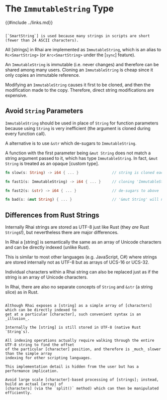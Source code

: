 The `ImmutableString` Type
==========================

{{#include ../links.md}}

~~~admonish question.side "Why `SmartString`?"

[`SmartString`] is used because many strings in scripts are short (fewer than 24 ASCII characters).
~~~

All [strings] in Rhai are implemented as `ImmutableString`, which is an alias to
`Rc<SmartString>` (or `Arc<SmartString>` under the [`sync`] feature).

An `ImmutableString` is immutable (i.e. never changes) and therefore can be shared among many users.
Cloning an `ImmutableString` is cheap since it only copies an immutable reference.

Modifying an `ImmutableString` causes it first to be cloned, and then the modification made to the copy.
Therefore, direct string modifications are expensive.


Avoid `String` Parameters
-------------------------

`ImmutableString` should be used in place of `String` for function parameters because using `String`
is very inefficient (the argument is cloned during every function call).

A alternative is to use `&str` which de-sugars to `ImmutableString`.

A function with the first parameter being `&mut String` does not match a string argument passed to it,
which has type `ImmutableString`.  In fact, `&mut String` is treated as an opaque [custom type].

```rust
fn slow(s: String) -> i64 { ... }               // string is cloned each call

fn fast1(s: ImmutableString) -> i64 { ... }     // cloning 'ImmutableString' is cheap

fn fast2(s: &str) -> i64 { ... }                // de-sugars to above

fn bad(s: &mut String) { ... }                  // '&mut String' will not match string values
```


Differences from Rust Strings
-----------------------------

Internally Rhai strings are stored as UTF-8 just like Rust (they _are_ Rust `String`s!),
but nevertheless there are major differences.

In Rhai a [string] is semantically the same as an array of Unicode characters and can be directly
indexed (unlike Rust).

This is similar to most other languages (e.g. JavaScript, C#) where strings are stored internally
not as UTF-8 but as arrays of UCS-16 or UCS-32.

Individual characters within a Rhai string can also be replaced just as if the string is an array of
Unicode characters.

In Rhai, there are also no separate concepts of `String` and `&str` (a string slice) as in Rust.


```admonish warning "Performance considerations"

Although Rhai exposes a [string] as a simple array of [characters] which can be directly indexed to
get at a particular [character], such convenient syntax is an _illusion_.

Internally the [string] is still stored in UTF-8 (native Rust `String`s).

All indexing operations actually require walking through the entire UTF-8 string to find the offset
of the particular [character] position, and therefore is _much_ slower than the simple array
indexing for other scripting languages.

This implementation detail is hidden from the user but has a performance implication.

Avoid large scale [character]-based processing of [strings]; instead, build an actual [array] of
[characters] (via the `split()` method) which can then be manipulated efficiently.
```
